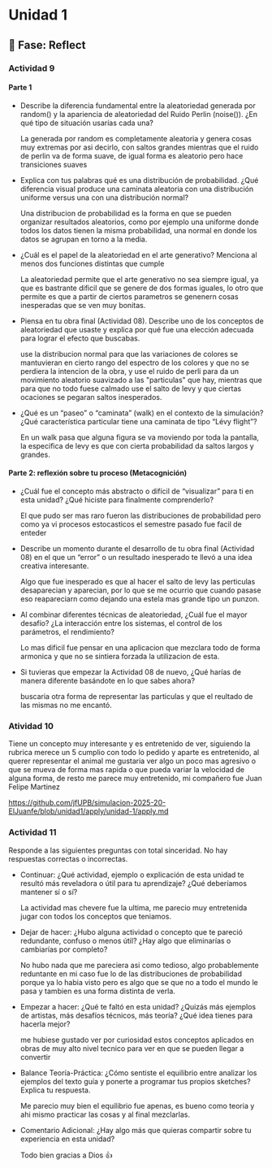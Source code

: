 # Unidad 1

## 🤔 Fase: Reflect

### Actividad 9 

#### Parte 1

- Describe la diferencia fundamental entre la aleatoriedad generada por random() y la apariencia de aleatoriedad del Ruido Perlin (noise()). ¿En qué tipo de situación usarías cada una?

  La generada por random es completamente aleatoria y genera cosas muy extremas por asi decirlo, con saltos grandes mientras que el ruido de perlin va de forma suave, de igual forma es aleatorio pero hace transiciones suaves
  
- Explica con tus palabras qué es una distribución de probabilidad. ¿Qué diferencia visual produce una caminata aleatoria con una distribución uniforme versus una con una distribución normal?

  Una distribucion de probabilidad es la forma en que se pueden organizar resultados aleatorios, como por ejemplo una uniforme donde todos los datos tienen la misma probabilidad, una normal en donde los datos se agrupan en torno a la media.
  
- ¿Cuál es el papel de la aleatoriedad en el arte generativo? Menciona al menos dos funciones distintas que cumple

  La aleatoriedad permite que el arte generativo no sea siempre igual, ya que es bastrante dificil que se genere de dos formas iguales, lo otro que permite es que a partir de ciertos parametros se genenern cosas inesperadas que se ven muy bonitas. 

- Piensa en tu obra final (Actividad 08). Describe uno de los conceptos de aleatoriedad que usaste y explica por qué fue una elección adecuada para lograr el efecto que buscabas.

  use la distribucion normal para que las variaciones de colores se mantuvieran en cierto rango del espectro de los colores y que no se perdiera la intencion de la obra, y use el ruido de perli para da un movimiento aleatorio suavizado a las "particulas" que hay, mientras    que para que no todo fuese calmado use el salto de levy y que ciertas ocaciones se pegaran saltos inesperados. 

- ¿Qué es un “paseo” o “caminata” (walk) en el contexto de la simulación? ¿Qué característica particular tiene una caminata de tipo “Lévy flight”?

  En un walk pasa que alguna figura se va moviendo por toda la pantalla, la especifica de levy es que con cierta probabilidad da saltos largos y grandes.

#### Parte 2: reflexión sobre tu proceso (Metacognición)

- ¿Cuál fue el concepto más abstracto o difícil de “visualizar” para ti en esta unidad? ¿Qué hiciste para finalmente comprenderlo?
  
  El que pudo ser mas raro fueron las distribuciones de probabilidad pero como ya vi procesos estocasticos el semestre pasado fue facil de enteder
  
- Describe un momento durante el desarrollo de tu obra final (Actividad 08) en el que un “error” o un resultado inesperado te llevó a una idea creativa interesante.

  Algo que fue inesperado es que al hacer el salto de levy las perticulas desaparecian y aparecian, por lo que se me ocurrio que cuando pasase eso reapareciarn como dejando una estela mas grande tipo un punzon.
  
- Al combinar diferentes técnicas de aleatoriedad, ¿Cuál fue el mayor desafío? ¿La interacción entre los sistemas, el control de los parámetros, el rendimiento?

  Lo mas dificil fue pensar en una aplicacion que mezclara todo de forma armonica y que no se sintiera forzada la utilizacion de esta.
  
- Si tuvieras que empezar la Actividad 08 de nuevo, ¿Qué harías de manera diferente basándote en lo que sabes ahora?

  buscaria otra forma de representar las particulas y que el reultado de las mismas no me encantó.


### Atividad 10

Tiene un concepto muy interesante y es entretenido de ver, siguiendo la rubrica merece un 5 cumplio con todo lo pedido y aparte es entretenido, al querer representar el animal me gustaria ver algo un poco mas agresivo o que se mueva de forma mas rapida o que pueda variar la velocidad de alguna forma, de resto me parece muy entretenido, mi compañero fue Juan Felipe Martinez

https://github.com/jfUPB/simulacion-2025-20-ElJuanfe/blob/unidad1/apply/unidad-1/apply.md

### Actividad 11

Responde a las siguientes preguntas con total sinceridad. No hay respuestas correctas o incorrectas.

- Continuar: ¿Qué actividad, ejemplo o explicación de esta unidad te resultó más reveladora o útil para tu aprendizaje? ¿Qué deberíamos mantener sí o sí?

  La actividad mas chevere fue la ultima, me parecio muy entretenida jugar con todos los conceptos que teniamos.

- Dejar de hacer: ¿Hubo alguna actividad o concepto que te pareció redundante, confuso o menos útil? ¿Hay algo que eliminarías o cambiarías por completo?

  No hubo nada que me pareciera asi como tedioso, algo probablemente reduntante en mi caso fue lo de las distribuciones de probabilidad porque ya lo habia visto pero es algo que se que no a todo el mundo le pasa y tambien es una forma distinta de verla.
  
- Empezar a hacer: ¿Qué te faltó en esta unidad? ¿Quizás más ejemplos de artistas, más desafíos técnicos, más teoría? ¿Qué idea tienes para hacerla mejor?

  me hubiese gustado ver por curiosidad estos conceptos aplicados en obras de muy alto nivel tecnico para ver en que se pueden llegar a convertir
  
- Balance Teoría-Práctica: ¿Cómo sentiste el equilibrio entre analizar los ejemplos del texto guía y ponerte a programar tus propios sketches? Explica tu respuesta.

  Me parecio muy bien el equilibrio fue apenas, es bueno como teoria y ahi mismo practicar las cosas y al final mezclarlas.
  
- Comentario Adicional: ¿Hay algo más que quieras compartir sobre tu experiencia en esta unidad?

  Todo bien gracias a Dios 👍
  
